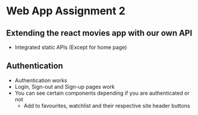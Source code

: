 # Web App Assignment 2

## Extending the react movies app with our own API

-   Integrated static APIs (Except for home page)

## Authentication

-   Authentication works
-   Login, Sign-out and Sign-up pages work
-   You can see certain components depending if you are authenticated or not
    -   Add to favourites, watchlist and their respective site header buttons
